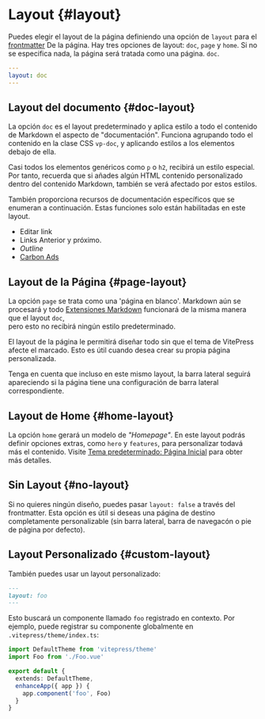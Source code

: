 # Layout {#layout}

Puedes elegir el layout de la página definiendo una opción de `layout` para el [frontmatter](./frontmatter-config) De la página. Hay tres opciones de layout: `doc`, `page` y `home`. Si no se especifica nada, la página será tratada como una página. `doc`.

```yaml
---
layout: doc
---
```

## Layout del documento {#doc-layout}

La opción `doc` es el layout predeterminado y aplica estilo a todo el contenido de Markdown el aspecto de "documentación". Funciona agrupando todo el contenido en la clase CSS `vp-doc`, y aplicando estilos a los elementos debajo de ella.

Casi todos los elementos genéricos como `p` o `h2`, recibirá un estilo especial. Por tanto, recuerda que si añades algún HTML contenido personalizado dentro del contenido Markdown, también se verá afectado por estos estilos.

También proporciona recursos de documentación específicos que se enumeran a continuación. Estas funciones solo están habilitadas en este layout.

- Editar link
- Links Anterior y próximo.
- _Outline_
- [Carbon Ads](./default-theme-carbon-ads)

## Layout de la Página {#page-layout}

La opción `page` se trata como una 'página en blanco'. Markdown aún se procesará y todo [Extensiones Markdown](../guide/markdown) funcionará de la misma manera que el layout `doc`,  
pero esto no recibirá ningún estilo predeterminado.

El layout de la página le permitirá diseñar todo sin que el tema de VitePress afecte el marcado. Esto es útil cuando desea crear su propia página personalizada.

Tenga en cuenta que incluso en este mismo layout, la barra lateral seguirá apareciendo si la página tiene una configuración de barra lateral correspondiente.

## Layout de Home {#home-layout}

La opción `home` gerará un modelo de _"Homepage"_. En este layout podrás definir opciones extras, como `hero` y `features`, para personalizar todavá más el contenido. Visite [Tema predeterminado: Página Inicial](./default-theme-home-page)  para obter más detalles.

## Sin Layout {#no-layout}

Si no quieres ningún diseño, puedes pasar `layout: false` a través del frontmatter. Esta opción es útil si deseas una página de destino completamente personalizable (sin barra lateral, barra de navegacón o pie de página por defecto).

## Layout Personalizado {#custom-layout}

También puedes usar un layout personalizado:

```md
---
layout: foo
---
```

Esto buscará un componente llamado `foo` registrado en contexto. Por ejemplo, puede registrar su componente globalmente en `.vitepress/theme/index.ts`:

```ts
import DefaultTheme from 'vitepress/theme'
import Foo from './Foo.vue'

export default {
  extends: DefaultTheme,
  enhanceApp({ app }) {
    app.component('foo', Foo)
  }
}
```
